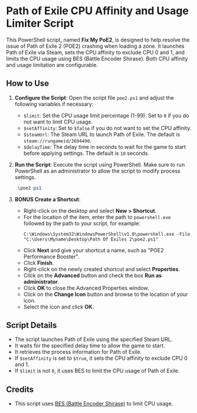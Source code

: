 # Path of Exile CPU Affinity and Usage Limiter Script

This PowerShell script, named **Fix My PoE2**, is designed to help resolve the issue of Path of Exile 2 (POE2) crashing when loading a zone. It launches Path of Exile via Steam, sets the CPU affinity to exclude CPU 0 and 1, and limits the CPU usage using BES (Battle Encoder Shirase). 
Both CPU affinity and usage limitation are configurable.

## How to Use

1. **Configure the Script**: Open the script file `poe2.ps1` and adjust the following variables if necessary:
    - `$limit`: Set the CPU usage limit percentage (1-99). Set to `0` if you do not want to limit CPU usage.
    - `$setAffinity`: Set to `$false` if you do not want to set the CPU affinity.
    - `$steamUrl`: The Steam URL to launch Path of Exile. The default is `steam://rungameid/2694490`.
    - `$delayTime`: The delay time in seconds to wait for the game to start before applying settings. The default is `10` seconds.

2. **Run the Script**: Execute the script using PowerShell. Make sure to run PowerShell as an administrator to allow the script to modify process settings.

    ```powershell
    .\poe2.ps1
    ```

3. **BONUS Create a Shortcut**:
    - Right-click on the desktop and select **New > Shortcut**.
    - For the location of the item, enter the path to `powershell.exe` followed by the path to your script, for example:
      ```
      C:\Windows\System32\WindowsPowerShell\v1.0\powershell.exe -File "C:\Users\Myname\Desktop\Path Of Exiles 2\poe2.ps1"
      ```
    - Click **Next** and give your shortcut a name, such as "POE2 Performance Booster".
    - Click **Finish**.
    - Right-click on the newly created shortcut and select **Properties**.
    - Click on the **Advanced** button and check the box **Run as administrator**.
    - Click **OK** to close the Advanced Properties window.
    - Click on the **Change Icon** button and browse to the location of your icon.
    - Select the icon and click **OK**.

## Script Details

- The script launches Path of Exile using the specified Steam URL.
- It waits for the specified delay time to allow the game to start.
- It retrieves the process information for Path of Exile.
- If `$setAffinity` is set to `$true`, it sets the CPU affinity to exclude CPU 0 and 1.
- If `$limit` is not `0`, it uses BES to limit the CPU usage of Path of Exile.

## Credits

- This script uses [BES (Battle Encoder Shirase)](https://mion.faireal.net/BES/) to limit CPU usage.